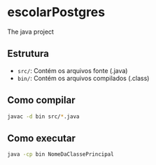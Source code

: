 # escolarPostgres

The java project

## Estrutura

- `src/`: Contém os arquivos fonte (.java)
- `bin/`: Contém os arquivos compilados (.class)

## Como compilar

```bash
javac -d bin src/*.java
```

## Como executar

```bash
java -cp bin NomeDaClassePrincipal
```
